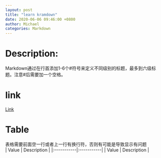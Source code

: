 ```yaml
---
layout: post
title: "learn kramdown"
date: 2020-06-06 09:46:00 +0800
author: Michael
categories: Markdown
---
```


# Description:
Markdown通过在行首添加1-6个#符号来定义不同级别的标题，最多到六级标题。注意#后需要加一个空格。

# link
[Link](https://peps.python.org/pep-0257/)

# Table
表格需要前面空一行或者上一行有换行符，否则有可能是导致显示有问题   
| Value | Description |
|:-----------|:-----------|
| Value | Description |
